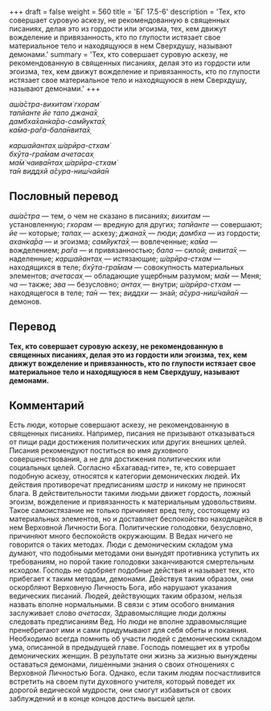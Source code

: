 +++
draft = false
weight = 560
title = 'БГ 17.5-6'
description = 'Тех, кто совершает суровую аскезу, не рекомендованную в священных писаниях, делая это из гордости или эгоизма, тех, кем движут вожделение и привязанность, кто по глупости истязает свое материальное тело и находящуюся в нем Сверхдушу, называют демонами.'
summary = 'Тех, кто совершает суровую аскезу, не рекомендованную в священных писаниях, делая это из гордости или эгоизма, тех, кем движут вожделение и привязанность, кто по глупости истязает свое материальное тело и находящуюся в нем Сверхдушу, называют демонами.'
+++

_аш́а̄стра-вихитам̇ гхорам̇  
тапйанте йе тапо джана̄х̣  
дамбха̄хан̇ка̄ра-сам̇йукта̄х̣  
ка̄ма-ра̄га-бала̄нвита̄х̣_

_каршайантах̣ ш́арӣра-стхам̇  
бхӯта-гра̄мам ачетасах̣  
ма̄м̇ чаива̄нтах̣ ш́арӣра-стхам̇  
та̄н виддхй а̄сура-ниш́чайа̄н_

## Пословный перевод

_аш́а̄стра_ — тем, о чем не сказано в писаниях; _вихитам_ — установленную; _гхорам_ — вредную для других; _тапйанте_ — совершают; _йе_ — которые; _тапах̣_ — аскезу; _джана̄х̣_ — люди; _дамбха_ — из гордости; _ахан̇ка̄ра_ — и эгоизма; _сам̇йукта̄х̣_ — вовлеченные; _ка̄ма_ — вожделением; _ра̄га_ — и привязанностью; _бала_ — силой; _анвита̄х̣_ — наделенные; _каршайантах̣_ — истязающие; _ш́арӣра_\-_стхам_ — находящихся в теле; _бхӯта_\-_гра̄мам_ — совокупность материальных элементов; _ачетасах̣_ — обладающие ущербным разумом; _ма̄м_ — Меня; _ча_ — также; _эва_ — безусловно; _антах̣_ — внутри; _ш́арӣра_\-_стхам_ — находящегося в теле; _та̄н_ — тех; _виддхи_ — знай; _а̄сура_\-_ниш́чайа̄н_ — демонов.

## Перевод

**Тех, кто совершает суровую аскезу, не рекомендованную в священных писаниях, делая это из гордости или эгоизма, тех, кем движут вожделение и привязанность, кто по глупости истязает свое материальное тело и находящуюся в нем Сверхдушу, называют демонами.**

## Комментарий

Есть люди, которые совершают аскезу, не рекомендованную в священных писаниях. Например, писания не призывают отказываться от пищи ради достижения политических или других внешних целей. Писания рекомендуют поститься во имя духовного совершенствования, а не для достижения политических или социальных целей. Согласно «Бхагавад-гите», те, кто совершает подобную аскезу, относятся к категории демонических людей. Их действия противоречат предписаниям _шастр_ и никому не приносят блага. В действительности такими людьми движет гордость, ложный эгоизм, вожделение и привязанность к материальным удовольствиям. Такое самоистязание не только причиняет вред телу, состоящему из материальных элементов, но и доставляет беспокойство находящейся в нем Верховной Личности Бога. Политические голодовки, безусловно, причиняют много беспокойств окружающим. В Ведах ничего не говорится о таких методах. Люди с демоническим складом ума думают, что подобными методами они вынудят противника уступить их требованиям, но порой такие голодовки заканчиваются смертельным исходом. Господь не одобряет подобные действия и называет тех, кто прибегает к таким методам, демонами. Действуя таким образом, они оскорбляют Верховную Личность Бога, ибо нарушают указания ведических писаний. Людей, действующих таким образом, нельзя назвать вполне нормальными. В связи с этим особого внимания заслуживает слово _ачетасах̣_. Здравомыслящие люди должны следовать предписаниям Вед. Но люди не вполне здравомыслящие пренебрегают ими и сами придумывают для себя обеты и покаяния. Необходимо всегда помнить об участи людей с демоническим складом ума, описанной в предыдущей главе. Господь помещает их в утробы демонических женщин. В результате они жизнь за жизнью вынуждены оставаться демонами, лишенными знания о своих отношениях с Верховной Личностью Бога. Однако, если таким людям посчастливится встретить на своем пути духовного учителя, который поведет их дорогой ведической мудрости, они смогут избавиться от своих заблуждений и в конце концов достичь высшей цели.
